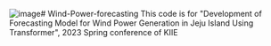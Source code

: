 ![image](https://github.com/kimignis/Energy/assets/99465486/98d5f61d-6294-475e-ac01-e644ef2835b8)# Wind-Power-forecasting
This code is for "Development of Forecasting Model for Wind Power Generation in Jeju Island Using Transformer", 2023 Spring conference of KIIE

